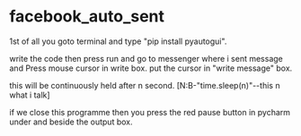 # facebook_auto_sent
1st of all you goto terminal and type "pip install pyautogui".


write the code then press run and go to messenger where i sent message and Press mouse cursor in write box. put the cursor in "write message" box.

this will be continuously held after n second. [N:B-"time.sleep(n)"--this n what i talk]

if we close this programme then you press the red pause button in pycharm under and beside the output box.
